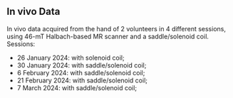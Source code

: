 ## In vivo Data
In vivo data acquired from the hand of 2 volunteers in 4 different sessions, using 46-mT Halbach-based MR scanner and a saddle/solenoid coil. \
Sessions:
- 26 January 2024: with solenoid coil;
- 30 January 2024: with saddle/solenoid coil;
- 6 February 2024: with saddle/solenoid coil;
- 21 February 2024: with saddle/solenoid coil;
- 7 March 2024: with saddle/solenoid coil;

